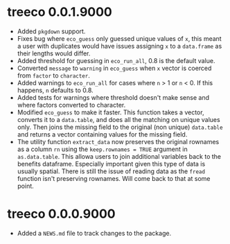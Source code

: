 # treeco 0.0.1.9000

* Added `pkgdown` support.
* Fixes bug where `eco_guess` only guessed unique values of `x`, this meant a 
user with duplicates would have issues assigning `x` to a `data.frame` as their lengths would differ.
* Added threshold for guessing in `eco_run_all`, 0.8 is the default value.
* Converted `message` to `warning` in `eco_guess` when `x` vector is coerced from `factor` to `character`.
* Added warnings to `eco_run_all` for cases where `n` > 1 or `n` < 0. If this happens, `n` defaults to 0.8.
* Added tests for warnings where threshold doesn't make sense and where factors converted to character.
* Modified `eco_guess` to make it faster. This function takes a vector, converts it to a `data.table`, and does all the matching on unique values only. Then joins the missing field to the original (non unique) `data.table` and returns a vector containing values for the missing field.
* The utility function `extract_data` now preserves the original rownames as a column `rn` using the `keep.rownames = TRUE` argument in `as.data.table`. This allowa users to join additional variables back to the benefits dataframe. Especially important given this type of data is usually spatial. There is still the issue of reading data as the `fread` function isn't preserving rownames. Will come back to that at some point. 

# treeco 0.0.0.9000

* Added a `NEWS.md` file to track changes to the package.
